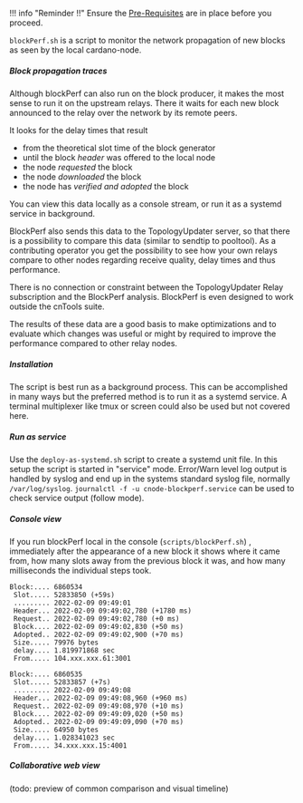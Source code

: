 !!! info "Reminder !!"
    Ensure the [Pre-Requisites](../basics.md#pre-requisites) are in place before you proceed.

`blockPerf.sh` is a script to monitor the network propagation of new blocks as seen by the local cardano-node.  

##### Block propagation traces
Although blockPerf can also run on the block producer, it makes the most sense to run it on the upstream relays. There it waits for each new block announced to the relay over the network by its remote peers. 

It looks for the delay times that result

- from the theoretical slot time of the block generator
- until the block *header* was offered to the local node
- the node *requested* the block 
- the node *downloaded* the block
- the node has *verified and adopted* the block

You can view this data locally as a console stream, or run it as a systemd service in background. 

BlockPerf also sends this data to the TopologyUpdater server, so that there is a possibility to compare this data (similar to sendtip to pooltool). As a contributing operator you get the possibility to see how your own relays compare to other nodes regarding receive quality, delay times and thus performance. 

There is no connection or constraint between the TopologyUpdater Relay subscription and the BlockPerf analysis. BlockPerf is even designed to work outside the cnTools suite. 

The results of these data are a good basis to make optimizations and to evaluate which changes was useful or might by required to improve the performance compared to other relay nodes.

##### Installation
The script is best run as a background process. This can be accomplished in many ways but the preferred method is to run it as a systemd service. A terminal multiplexer like tmux or screen could also be used but not covered here.

##### Run as service

Use the `deploy-as-systemd.sh` script to create a systemd unit file.
In this setup the script is started in "service" mode. Error/Warn level log output is handled by syslog and end up in the systems standard syslog file, normally `/var/log/syslog`. `journalctl -f -u cnode-blockperf.service` can be used to check service output (follow mode). 

##### Console view
If you run blockPerf local in the console (`scripts/blockPerf.sh`) , immediately after the appearance of a new block it shows where it came from, how many slots away from the previous block it was, and how many milliseconds the individual steps took.

```
Block:.... 6860534
 Slot..... 52833850 (+59s)
 ......... 2022-02-09 09:49:01
 Header... 2022-02-09 09:49:02,780 (+1780 ms)
 Request.. 2022-02-09 09:49:02,780 (+0 ms)
 Block.... 2022-02-09 09:49:02,830 (+50 ms)
 Adopted.. 2022-02-09 09:49:02,900 (+70 ms)
 Size..... 79976 bytes
 delay.... 1.819971868 sec
 From..... 104.xxx.xxx.61:3001

Block:.... 6860535
 Slot..... 52833857 (+7s)
 ......... 2022-02-09 09:49:08
 Header... 2022-02-09 09:49:08,960 (+960 ms)
 Request.. 2022-02-09 09:49:08,970 (+10 ms)
 Block.... 2022-02-09 09:49:09,020 (+50 ms)
 Adopted.. 2022-02-09 09:49:09,090 (+70 ms)
 Size..... 64950 bytes
 delay.... 1.028341023 sec
 From..... 34.xxx.xxx.15:4001

```



##### Collaborative web view

(todo: preview of common comparison and visual timeline)